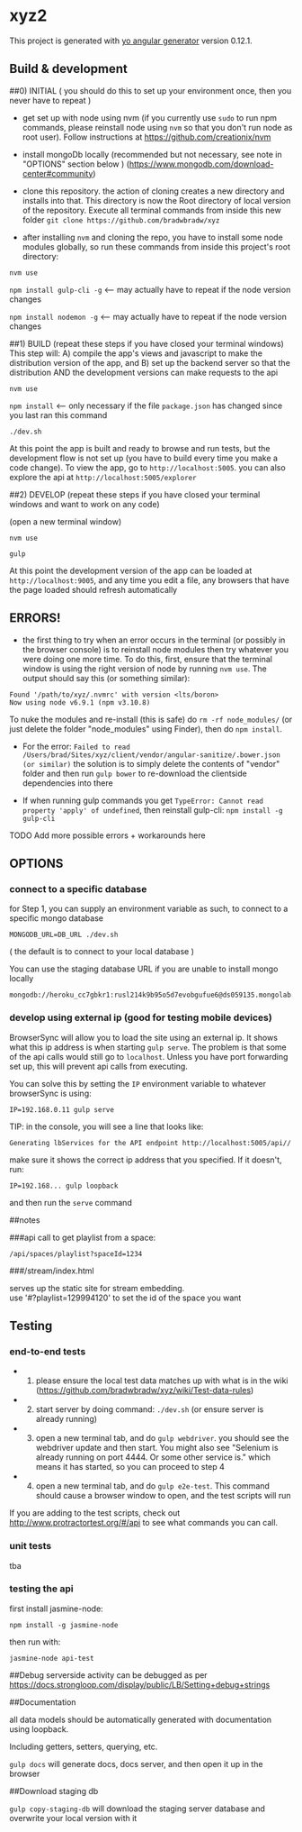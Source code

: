 # xyz2

This project is generated with [yo angular generator](https://github.com/yeoman/generator-angular)
version 0.12.1.

## Build & development

##0) INITIAL ( you should do this to set up your environment once, then you never have to repeat )

- get set up with node using nvm (if you currently use `sudo` to run npm commands, please reinstall node using `nvm` so that you don't run node as root user).  Follow instructions at https://github.com/creationix/nvm

- install mongoDb locally (recommended but not necessary, see note in "OPTIONS" section below )
 (https://www.mongodb.com/download-center#community)
 
 - clone this repository. the action of cloning creates a new directory and installs into that.  This directory is now the Root directory of local version of the repository. Execute all terminal commands from inside this new folder
`git clone https://github.com/bradwbradw/xyz`
 
- after installing `nvm` and cloning the repo, you have to install some node modules globally, so run these commands from inside this project's root directory:

`nvm use`

`npm install gulp-cli -g` <-- may actually have to repeat if the node version changes

`npm install nodemon -g` <-- may actually have to repeat if the node version changes

##1) BUILD (repeat these steps if you have closed your terminal windows)
This step will: A) compile the app's views and javascript to make the distribution version of the app, and B) set up the backend server so that the distribution AND the development versions can make requests to the api

`nvm use`

`npm install` <-- only necessary if the file `package.json` has changed since you last ran this command

`./dev.sh`

At this point the app is built and ready to browse and run tests, but the development flow is not set up (you have to build every time you make a code change). To view the app, go to `http://localhost:5005`.  you can also explore the api at `http://localhost:5005/explorer`


##2) DEVELOP (repeat these steps if you have closed your terminal windows and want to work on any code)

(open a new terminal window)

`nvm use`

`gulp`

At this point the development version of the app can be loaded at `http://localhost:9005`, and any time you edit a file, any browsers that have the page loaded should refresh automatically


## ERRORS! 

- the first thing to try when an error occurs in the terminal (or possibly in the browser console) is to reinstall node modules then try whatever you were doing one more time.   To do this, first, ensure that the terminal window is using the right version of node by running `nvm use`.  The output should say this (or something similar):

```
Found '/path/to/xyz/.nvmrc' with version <lts/boron>
Now using node v6.9.1 (npm v3.10.8)
```

To nuke the modules and re-install (this is safe) do `rm -rf node_modules/` (or just delete the folder "node_modules" using Finder), then do `npm install`.  

- For the error: `Failed to read /Users/brad/Sites/xyz/client/vendor/angular-sanitize/.bower.json (or similar)` the solution
is to simply delete the contents of "vendor" folder and then run `gulp bower` to re-download the clientside dependencies into there

- If when running gulp commands you get `TypeError: Cannot read property 'apply' of undefined`, then reinstall gulp-cli:
`npm install -g gulp-cli`

TODO Add more possible errors + workarounds here

## OPTIONS

### connect to a specific database
for Step 1, you can supply an environment variable as such, to connect to a specific mongo database

`MONGODB_URL=DB_URL ./dev.sh`

( the default is to connect to your local database )

You can use the staging database URL if you are unable to install mongo locally
```
mongodb://heroku_cc7gbkr1:rusl214k9b95o5d7evobgufue6@ds059135.mongolab.com:59135/heroku_cc7gbkr1
```

### develop using external ip (good for testing mobile devices)

BrowserSync will allow you to load the site using an external ip. It shows what this ip address is when starting `gulp serve`.  The problem is that some of the api calls would still go to `localhost`.  Unless you have port forwarding set up, this will prevent api calls from executing.

You can solve this by setting the `IP` environment variable to whatever browserSync is using:

```
IP=192.168.0.11 gulp serve
```

TIP: in the console, you will see a line that looks like:
```
Generating lbServices for the API endpoint http://localhost:5005/api//
```

make sure it shows the correct ip address that you specified.  If it doesn't, run: 

```
IP=192.168... gulp loopback
```
and then run the `serve` command



##notes

###api call to get playlist from a space:

`/api/spaces/playlist?spaceId=1234`

###/stream/index.html

serves up the static site for stream embedding.  
use '#?playlist=129994120' to set the id of the space you want


## Testing

### end-to-end tests

- 1) please ensure the local test data matches up with what is in the wiki (https://github.com/bradwbradw/xyz/wiki/Test-data-rules)

- 2) start server by doing command: `./dev.sh` (or ensure server is already running)
  
- 3) open a new terminal tab, and do `gulp webdriver`.  you should see the webdriver update and then start. You might also see  "Selenium is already running on port 4444. Or some other service is." which means it has started, so you can proceed to step 4

- 4) open a new terminal tab, and do `gulp e2e-test`. This command should cause a browser window to open, and the test scripts will run

If you are adding to the test scripts, check out http://www.protractortest.org/#/api to see what commands you can call.

### unit tests
tba

### testing the api

first install jasmine-node:

`npm install -g jasmine-node`

then run with:

`jasmine-node api-test`

##Debug
serverside activity can be debugged as per https://docs.strongloop.com/display/public/LB/Setting+debug+strings

##Documentation

all data models should be automatically generated with documentation using loopback.

Including getters, setters, querying, etc.

`gulp docs` will generate docs, docs server, and then open it up in the browser

##Download staging db

`gulp copy-staging-db` will download the staging server database and overwrite your local version with it
